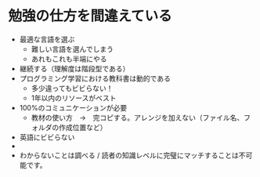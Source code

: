 # 勉強の仕方を間違えている
- 最適な言語を選ぶ
  - 難しい言語を選んでしまう
  - あれもこれも半端にやる
- 継続する（理解度は階段型である）
- プログラミング学習における教科書は動的である
  - 多少違ってもビビらない！
  - 1年以内のリソースがベスト
- 100%のコミュニケーションが必要
  - 教材の使い方　→　完コピする。アレンジを加えない（ファイル名、フォルダの作成位置など）
- 英語にビビらない
- 
- わからないことは調べる / 読者の知識レベルに完璧にマッチすることは不可能です。
